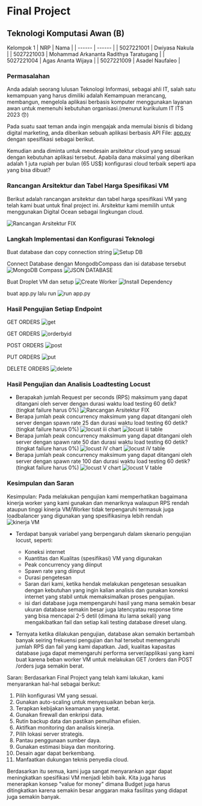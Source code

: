 # Final Project
## Teknologi Komputasi Awan (B)

Kelompok 1
| NRP | Nama |
| ------ | ------ |
| 5027221001 | Dwiyasa Nakula |
| 5027221003 | Mohammad Arkananta Radithya Taratugang |
| 5027221004 | Agas Ananta Wijaya |
| 5027221009 | Asadel Naufaleo |

### Permasalahan
Anda adalah seorang lulusan Teknologi Informasi, sebagai ahli IT, salah satu kemampuan yang harus dimiliki adalah Kemampuan merancang, membangun, mengelola aplikasi berbasis komputer menggunakan layanan awan untuk memenuhi kebutuhan organisasi.(menurut kurikulum IT ITS 2023 😙)

Pada suatu saat teman anda ingin mengajak anda memulai bisnis di bidang digital marketing, anda diberikan sebuah aplikasi berbasis API File: [app.py](https://github.com/fuaddary/fp-tka/blob/main/app.py) dengan spesifikasi sebagai berikut.

Kemudian anda diminta untuk mendesain arsitektur cloud yang sesuai dengan kebutuhan aplikasi tersebut. Apabila dana maksimal yang diberikan adalah 1 juta rupiah per bulan (65 US$) konfigurasi cloud terbaik seperti apa yang bisa dibuat?

### Rancangan Arsitektur dan Tabel Harga Spesifikasi VM
Berikut adalah rancangan arsitektur dan tabel harga spesifikasi VM yang telah kami buat untuk final project ini.
Arsitektur kami memilih untuk menggunakan Digital Ocean sebagai lingkungan cloud.

![Rancangan Arsitektur FIX](images/rancangan_fix.png)


### Langkah Implementasi dan Konfigurasi Teknologi
Buat database dan copy connection string
![Setup DB](images/setupDB.png)

Connect Database dengan MongodbCompass dan isi database tersebut
![MongoDB Compass](images/MongodbC.png)
![JSON DATABASE](images/Json_file.png)

Buat Droplet VM dan setup
![Create Worker](images/Create_worker.png)
![Install Dependency](images/install_dependency.png)

buat app.py lalu run
![run app.py](images/run_apppy.png)


### Hasil Pengujian Setiap Endpoint
GET ORDERS
![get](images/getorders.jpg)

GET ORDERS
![orderbyid](images/ordersbyid.jpg)

POST ORDERS
![post](images/post.jpg)

PUT ORDERS
![put](images/put.jpg)

DELETE ORDERS
![delete](images/delete.jpg)



### Hasil Pengujian dan Analisis Loadtesting Locust
- Berapakah jumlah Request per seconds (RPS) maksimum yang dapat ditangani oleh server dengan durasi waktu load testing 60 detik? (tingkat failure harus 0%)
![Rancangan Arsitektur FIX](images/locust4C.png)
- Berapa jumlah peak concurrency maksimum yang dapat ditangani oleh server dengan spawn rate 25 dan durasi waktu load testing 60 detik? (tingkat failure harus 0%)
![locust iii chart](images/locust2C.png)
![locust iii table](images/locust2T.png)
- Berapa jumlah peak concurrency maksimum yang dapat ditangani oleh server dengan spawn rate 50 dan durasi waktu load testing 60 detik? (tingkat failure harus 0%)
![locust iV chart](images/locust3C.png)
![locust iV table](images/locust3T.png)
- Berapa jumlah peak concurrency maksimum yang dapat ditangani oleh server dengan spawn rate 100 dan durasi waktu load testing 60 detik? (tingkat failure harus 0%)
![locust V chart](images/locust4C.png)
![locust V table](images/locust4T.png)


### Kesimpulan dan Saran

Kesimpulan:
Pada melakukan pengujian kami memperhatikan bagaimana kinerja worker yang kami gunakan dan menariknya walaupun RPS rendah ataupun tinggi kinerja VM/Worker tidak terpengaruhi termasuk juga loadbalancer yang digunakan yang spesifikasinya lebih rendah
![kinerja VM](images/kinerjaVM.png)


- Terdapat banyak variabel yang berpengaruh dalam skenario pengujian locust, seperti:
    - Koneksi internet
    - Kuantitas dan Kualitas (spesifikasi) VM yang digunakan
    - Peak concurrency yang diinput
    - Spawn rate yang diinput
    - Durasi pengetesan
    - Saran dari kami, ketika hendak melakukan pengetesan sesuaikan dengan kebutuhan yang ingin kalian analisis dan gunakan koneksi internet yang stabil untuk memaksimalkan proses pengujian.
    - isi dari database juga mempengaruhi hasil yang mana semakin besar ukuran database semakin besar juga latencyatau response time yang bisa mencapai 2-5 detil (dimana itu lama sekali) yang mengakibatkan fail dan setiap kali testing database direset ulang.

- Ternyata ketika dilakukan pengujian, database akan semakin bertambah banyak seiring frekuensi pengujian dan hal tersebut memengaruhi jumlah RPS dan fail yang kami dapatkan. Jadi, kualitas kapasitas database juga dapat memengaruhi performa server/applikasi yang kami buat karena beban worker VM untuk melakukan GET /orders dan POST /orders juga semakin berat.



Saran:
Berdasarkan Final Project yang telah kami lakukan, kami menyarankan hal-hal sebagai berikut:
1. Pilih konfigurasi VM yang sesuai.
2. Gunakan auto-scaling untuk menyesuaikan beban kerja.
3. Terapkan kebijakan keamanan yang ketat.
4. Gunakan firewall dan enkripsi data.
5. Rutin backup data dan pastikan pemulihan efisien.
6. Aktifkan monitoring dan analisis kinerja.
7. Pilih lokasi server strategis.
8. Pantau penggunaan sumber daya.
9. Gunakan estimasi biaya dan monitoring.
10. Desain agar dapat berkembang.
11. Manfaatkan dukungan teknis penyedia cloud.

Berdasarkan itu semua, kami juga sangat menyarankan agar dapat meningkatkan spesifikasi VM menjadi lebih baik. Kita juga harus menerapkan konsep "value for money" dimana Budget juga harus ditingkatkan karena semakin besar anggaran maka fasilitas yang didapat juga semakin banyak.
